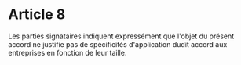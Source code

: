 # Article 8

  
Les parties signataires indiquent expressément que l'objet du présent accord ne justifie pas de spécificités d'application dudit accord aux entreprises en fonction de leur taille.

